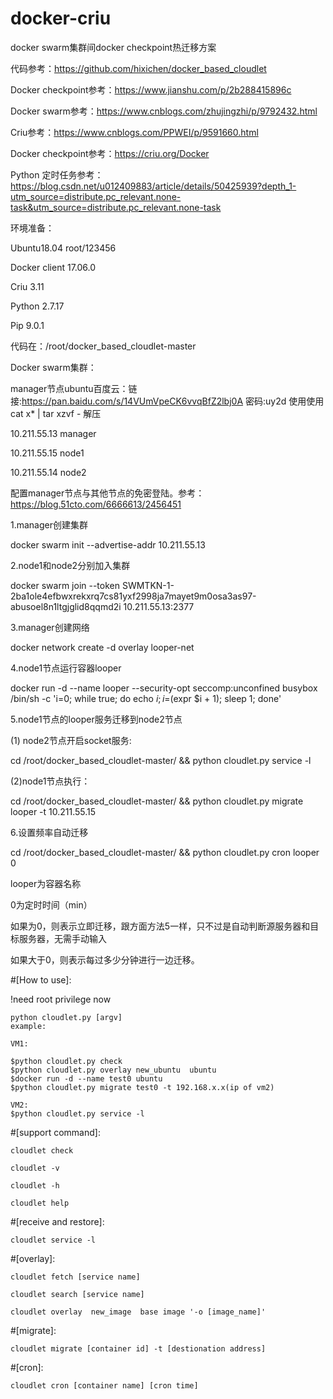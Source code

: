 # docker-criu
docker swarm集群间docker checkpoint热迁移方案

代码参考：https://github.com/hixichen/docker_based_cloudlet

Docker checkpoint参考：https://www.jianshu.com/p/2b288415896c

Docker swarm参考：https://www.cnblogs.com/zhujingzhi/p/9792432.html

Criu参考：https://www.cnblogs.com/PPWEI/p/9591660.html

Docker checkpoint参考：https://criu.org/Docker

Python 定时任务参考：https://blog.csdn.net/u012409883/article/details/50425939?depth_1-utm_source=distribute.pc_relevant.none-task&utm_source=distribute.pc_relevant.none-task


环境准备：

Ubuntu18.04    root/123456

Docker client 17.06.0

Criu 3.11

Python 2.7.17

Pip 9.0.1

代码在：/root/docker_based_cloudlet-master

Docker swarm集群：

manager节点ubuntu百度云：链接:https://pan.baidu.com/s/14VUmVpeCK6vvqBfZ2lbj0A  密码:uy2d  使用使用 cat x* | tar xzvf - 解压

10.211.55.13 manager

10.211.55.15 node1

10.211.55.14 node2

配置manager节点与其他节点的免密登陆。参考：https://blog.51cto.com/6666613/2456451


1.manager创建集群

docker swarm init --advertise-addr 10.211.55.13 

2.node1和node2分别加入集群

docker swarm join --token SWMTKN-1-2ba1ole4efbwxrekxrq7cs81yxf2998ja7mayet9m0osa3as97-abusoel8n1ltgjglid8qqmd2i 10.211.55.13:2377 

3.manager创建网络

docker network create -d overlay looper-net

4.node1节点运行容器looper

docker run -d --name looper --security-opt seccomp:unconfined busybox  \
         /bin/sh -c 'i=0; while true; do echo $i; i=$(expr $i + 1); sleep 1; done'
         
5.node1节点的looper服务迁移到node2节点

(1) node2节点开启socket服务:

cd /root/docker_based_cloudlet-master/ && python cloudlet.py service -l

(2)node1节点执行：

cd /root/docker_based_cloudlet-master/ && python cloudlet.py migrate looper -t 10.211.55.15

6.设置频率自动迁移

cd /root/docker_based_cloudlet-master/ && python cloudlet.py cron looper 0

looper为容器名称

0为定时时间（min）

如果为0，则表示立即迁移，跟方面方法5一样，只不过是自动判断源服务器和目标服务器，无需手动输入

如果大于0，则表示每过多少分钟进行一边迁移。


#[How to use]:

!need root privilege now

    python cloudlet.py [argv]
    example:
    
    VM1:
    
    $python cloudlet.py check
    $python cloudlet.py overlay new_ubuntu  ubuntu
    $docker run -d --name test0 ubuntu
    $python cloudlet.py migrate test0 -t 192.168.x.x(ip of vm2)
    
    VM2:
    $python cloudlet.py service -l
#[support command]:

    cloudlet check

    cloudlet -v

    cloudlet -h

    cloudlet help
#[receive and restore]:

    cloudlet service -l
#[overlay]:

    cloudlet fetch [service name]

    cloudlet search [service name]

    cloudlet overlay  new_image  base image '-o [image_name]'
#[migrate]:

    cloudlet migrate [container id] -t [destionation address]
#[cron]:

    cloudlet cron [container name] [cron time]
